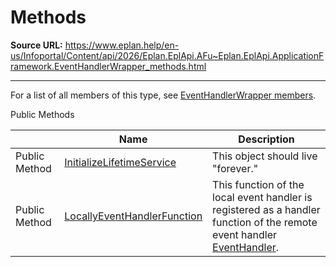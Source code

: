 # Methods

**Source URL:** https://www.eplan.help/en-us/Infoportal/Content/api/2026/Eplan.EplApi.AFu~Eplan.EplApi.ApplicationFramework.EventHandlerWrapper_methods.html

---

For a list of all members of this type, see [EventHandlerWrapper members](Eplan.EplApi.AFu~Eplan.EplApi.ApplicationFramework.EventHandlerWrapper_members.html).

Public Methods

|  | Name | Description |
| --- | --- | --- |
| Public Method | [InitializeLifetimeService](Eplan.EplApi.AFu~Eplan.EplApi.ApplicationFramework.EventHandlerWrapper~InitializeLifetimeService.html) | This object should live "forever." |
| Public Method | [LocallyEventHandlerFunction](Eplan.EplApi.AFu~Eplan.EplApi.ApplicationFramework.EventHandlerWrapper~LocallyEventHandlerFunction.html) | This function of the local event handler is registered as a handler function of the remote event handler [EventHandler](Eplan.EplApi.AFu~Eplan.EplApi.ApplicationFramework.EventHandler.html). |


